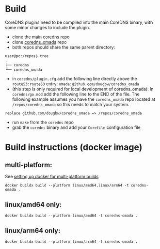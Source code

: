 # Build

CoreDNS plugins need to be compiled into the main CoreDNS binary, with some minor changes to include the plugin.

* clone the main [coredns](https://github.com/coredns/coredns) repo 
* clone [coredns_omada](https://github.com/dougbw/coredns_omada) repo
* both repos should share the same parent directory:
```bash
user@pc:/repos$ tree
.
├── coredns
└── coredns_omada
```
* in `coredns/plugin.cfg` add the following line directly above the `route53:route53` entry:
    ```omada:github.com/dougbw/coredns_omada```
* (this step is only required for local development of coredns_omada): in `coredns/go.mod` add the following line to the END of the file. The following example assumes you have the `coredns_omada` repo located at `/repos/coredns_omada` so this needs to match your system.
```
replace github.com/dougbw/coredns_omada => /repos/coredns_omada
```
* run `make` from the `coredns` repo
* grab the `coredns` binary and add your `Corefile` configuration file

# Build instructions (docker image)

## multi-platform:
See [setting up docker for multi-platform builds](docs/docker-multi-platform.md)
```
docker buildx build --platform linux/amd64,linux/arm64 -t coredns-omada .
```

## linux/amd64 only:
```
docker buildx build --platform linux/amd64 -t coredns-omada .
```

## linux/arm64 only:
```
docker buildx build --platform linux/arm64 -t coredns-omada .
```